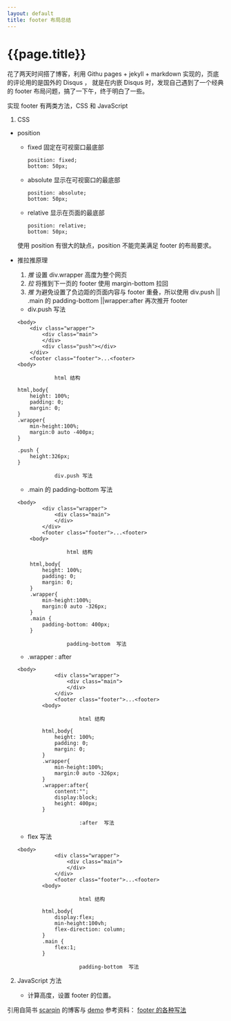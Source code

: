 ```yaml
---
layout: default
title: footer 布局总结
---
```


# {{page.title}}

花了两天时间搭了博客，利用 Githu pages + jekyll + markdown 实现的，页底的评论用的是国外的 Disqus ，
就是在内嵌 Disqus 时，发现自己遇到了一个经典的 footer 布局问题，搞了一下午，终于明白了一些。

实现 footer 有两类方法，CSS 和 JavaScript

1. CSS
- position

    - fixed 固定在可视窗口最底部
        ```
        position: fixed;
        bottom: 50px;
        ```
    - absolute 显示在可视窗口的最底部
        ```
        position: absolute;
        bottom: 50px;
        ```
    - relative 显示在页面的最底部
        ```
        position: relative;
        bottom: 50px;
        ```
    使用 position 有很大的缺点，position 不能完美满足 footer 的布局要求。

- 推拉推原理

    1. *推* 设置 div.wrapper 高度为整个网页
    2. *拉* 将推到下一页的 footer 使用 margin-bottom 拉回
    3. *推* 为避免设置了负边距的页面内容与 footer 重叠，所以使用 div.push || .main 的 padding-bottom ||wrapper:after 再次推开 footer
    
    - div.push 写法
    
    ```
    <body>
        <div class="wrapper">
            <div class="main">
            </div>
            <div class="push"></div>
        </div>
        <footer class="footer">...<footer>
    <body>
        
                html 结构
                
    html,body{
        height: 100%;
        padding: 0;
        margin: 0;
    }
    .wrapper{
        min-height:100%;
        margin:0 auto -400px;       
    }
    
    .push {
        height:326px;
    }
    
                div.push 写法
    ```
    - .main 的 padding-bottom 写法
    
    ```
    <body>
            <div class="wrapper">
                <div class="main">
                </div>
            </div>
            <footer class="footer">...<footer>
        <body>
            
                    html 结构
                    
        html,body{
            height: 100%;
            padding: 0;
            margin: 0;
        }
        .wrapper{
            min-height:100%;
            margin:0 auto -326px;       
        }
        .main {
            padding-bottom: 400px;
        }
        
                    padding-bottom  写法
    ```
    - .wrapper : after
    
    ```
    <body>
                <div class="wrapper">
                    <div class="main">
                    </div>
                </div>
                <footer class="footer">...<footer>
            <body>
                
                        html 结构
                        
            html,body{
                height: 100%;
                padding: 0;
                margin: 0;
            }
            .wrapper{
                min-height:100%;
                margin:0 auto -326px;       
            }
            .wrapper:after{
                content:"";
                display:block;
                height: 400px;
            }
            
                        :after  写法
    ```
    - flex 写法
    
    ```
    <body>
                <div class="wrapper">
                    <div class="main">
                    </div>
                </div>
                <footer class="footer">...<footer>
            <body>
                
                        html 结构
                        
            html,body{
                display:flex;
                min-height:100vh;
                flex-direction: column;
            }
            .main {
                flex:1;
            }
            
                        padding-bottom  写法
    ```

2. JavaScript 方法

    - 计算高度，设置 footer 的位置。

引用自简书 [scarqin](http://www.jianshu.com/users/9f4b86bd9c0e/latest_articles) 的博客与 [demo](http://htmlpreview.github.io/?https://github.com/scarqin/ripple-new/blob/master/footer/method.html) 
参考资料： [footer 的各种写法](http://www.jianshu.com/p/c91eee6849cb)